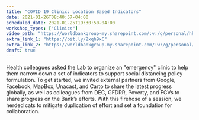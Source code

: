 ```yaml
---
title: "COVID 19 Clinic: Location Based Indicators"
date: 2021-01-26T08:40:57-04:00
scheduled_date: 2021-01-25T19:30:50-04:00
workshop_types: ["Clinics"]
video_path: "https://worldbankgroup-my.sharepoint.com/:v:/g/personal/hkrambeck_worldbank_org/EUXiQyIy9udHkxjqpKxAlbIBDUDBnai-w0gwSM9Ql7x0Fg?e=wCb82S"
extra_link_1: "https://bit.ly/2xqh9xC"
extra_link_2: "https://worldbankgroup-my.sharepoint.com/:w:/g/personal/hkrambeck_worldbank_org/EYKg-KbUgMFOsyLS4WdIHzgBUiOMxIWnx2dNbcnBCmyvVA?e=KMGqRf"
draft: true
---
```


Health colleagues asked the Lab to organize an "emergency" clinic to help them narrow down a set of indicators to support social distancing policy formulation. To get started, we invited external partners from Google, Facebook, MapBox, Unacast, and Carto to share the latest progress globally, as well as colleagues from DEC, GFDRR, Poverty, and FCVs to share progress on the Bank’s efforts. With this firehose of a session, we herded cats to mitigate duplication of effort and set a foundation for collaboration.